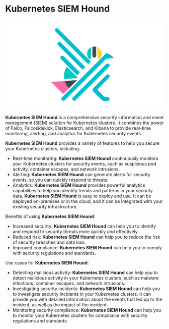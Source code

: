 # Kubernetes SIEM Hound

![Kubernetes SIEM Hound](assets/img/banner.png)

**Kubernetes SIEM Hound** is a comprehensive security information and event management (SIEM) solution for Kubernetes clusters. It combines the power of Falco, Falcosidekick, Elasticsearch, and Kibana to provide real-time monitoring, alerting, and analytics for Kubernetes security events.

**Kubernetes SIEM Hound** provides a variety of features to help you secure your Kubernetes clusters, including:

* Real-time monitoring: **Kubernetes SIEM Hound** continuously monitors your Kubernetes clusters for security events, such as suspicious pod activity, container escapes, and network intrusions.
* Alerting: **Kubernetes SIEM Hound** can generate alerts for security events, so you can quickly respond to threats.
* Analytics: **Kubernetes SIEM Hound** provides powerful analytics capabilities to help you identify trends and patterns in your security data.
**Kubernetes SIEM Hound** is easy to deploy and use. It can be deployed on-premises or in the cloud, and it can be integrated with your existing security infrastructure.

Benefits of using **Kubernetes SIEM Hound**:

* Increased security: **Kubernetes SIEM Hound** can help you to identify and respond to security threats more quickly and effectively.
* Reduced risk: **Kubernetes SIEM Hound** can help you to reduce the risk of security breaches and data loss.
* Improved compliance: **Kubernetes SIEM Hound** can help you to comply with security regulations and standards.

Use cases for **Kubernetes SIEM Hound**:

* Detecting malicious activity: **Kubernetes SIEM Hound** can help you to detect malicious activity in your Kubernetes clusters, such as malware infections, container escapes, and network intrusions.
* Investigating security incidents: **Kubernetes SIEM Hound** can help you to investigate security incidents in your Kubernetes clusters. It can provide you with detailed information about the events that led up to the incident, as well as the impact of the incident.
* Monitoring security compliance: **Kubernetes SIEM Hound** can help you to monitor your Kubernetes clusters for compliance with security regulations and standards.
